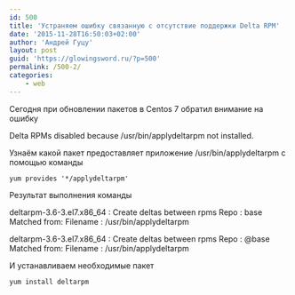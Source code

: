 ```yaml
---
id: 500
title: 'Устраняем ошибку связанную с отсутствие поддержки Delta RPM'
date: '2015-11-28T16:50:03+02:00'
author: 'Андрей Гуцу'
layout: post
guid: 'https://glowingsword.ru/?p=500'
permalink: /500-2/
categories:
    - web
---
```


Сегодня при обновлении пакетов в Centos 7 обратил внимание на ошибку

Delta RPMs disabled because /usr/bin/applydeltarpm not installed.

Узнаём какой пакет предоставляет приложение /usr/bin/applydeltarpm с помощью команды

<code>yum provides '*/applydeltarpm'</code>

Результат выполнения команды

deltarpm-3.6-3.el7.x86_64 : Create deltas between rpms
Repo        : base
Matched from:
Filename    : /usr/bin/applydeltarpm

deltarpm-3.6-3.el7.x86_64 : Create deltas between rpms
Repo        : @base
Matched from:
Filename    : /usr/bin/applydeltarpm

И устанавливаем необходимые пакет

<code>yum install deltarpm</code>